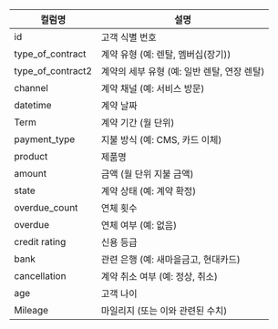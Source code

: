| 컬럼명             | 설명                                      |
|------------------|------------------------------------------|
| id               | 고객 식별 번호                               |
| type_of_contract | 계약 유형 (예: 렌탈, 멤버십(장기))                           |
| type_of_contract2| 계약의 세부 유형 (예: 일반 렌탈, 연장 렌탈)         |
| channel          | 계약 채널 (예: 서비스 방문)                     |
| datetime         | 계약 날짜                                    |
| Term             | 계약 기간 (월 단위)                            |
| payment_type     | 지불 방식 (예: CMS, 카드 이체)                  |
| product          | 제품명                                     |
| amount           | 금액 (월 단위 지불 금액)                         |
| state            | 계약 상태 (예: 계약 확정)                        |
| overdue_count    | 연체 횟수                                   |
| overdue          | 연체 여부 (예: 없음)                           |
| credit rating    | 신용 등급                                   |
| bank             | 관련 은행 (예: 새마을금고, 현대카드)              |
| cancellation     | 계약 취소 여부 (예: 정상, 취소)                   |
| age              | 고객 나이                                   |
| Mileage          | 마일리지 (또는 이와 관련된 수치)                 |

